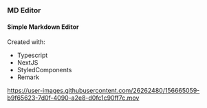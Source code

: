 ### MD Editor
#### Simple Markdown Editor

Created with:

* Typescript
* NextJS
* StyledComponents
* Remark


https://user-images.githubusercontent.com/26262480/156665059-b9f65623-7d0f-4090-a2e8-d0fc1c90ff7c.mov
